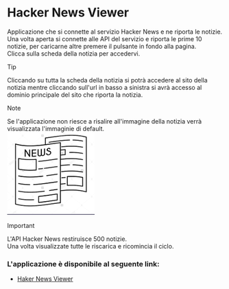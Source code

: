 # Hacker News Viewer
Applicazione che si connette al servizio Hacker News e ne riporta le notizie.
<br>
Una volta aperta si connette alle API del servizio e riporta le prime 10 notizie, per caricarne altre premere il pulsante in fondo alla pagina.<br>
Clicca sulla scheda della notizia per accedervi.<br>

> [!TIP] 
> Cliccando su tutta la scheda della notizia si potrà accedere al sito della notizia mentre cliccando sull'url in basso a sinistra si avrà accesso al dominio principale del sito che riporta la notizia.<br>

> [!NOTE] 
> Se l'applicazione non riesce a risalire all'immagine della notizia verrà visualizzata l'immaginie di default.<br>
![Immagine di default](assets/img/newsDefault.png)

> [!IMPORTANT]
> L'API Hacker News restiruisce 500 notizie. <br>
> Una volta visualizzate tutte le riscarica e ricomincia il ciclo.<br>

### L'applicazione è disponibile al seguente link:
<!-- ``` -->
- [Haker News Viewer](https://hakernewsviewer.web.app/)
<!-- ``` -->

